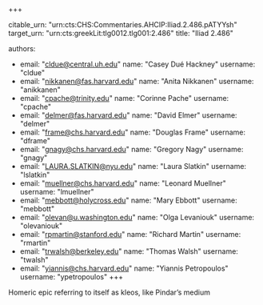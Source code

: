+++


citable_urn: "urn:cts:CHS:Commentaries.AHCIP:Iliad.2.486.pATYYsh"
target_urn: "urn:cts:greekLit:tlg0012.tlg001:2.486"
title: "Iliad 2.486"

authors:
- email: "cldue@central.uh.edu"
  name: "Casey Dué Hackney"
  username: "cldue"
- email: "nikkanen@fas.harvard.edu"
  name: "Anita Nikkanen"
  username: "anikkanen"
- email: "cpache@trinity.edu"
  name: "Corinne Pache"
  username: "cpache"
- email: "delmer@fas.harvard.edu"
  name: "David Elmer"
  username: "delmer"
- email: "frame@chs.harvard.edu"
  name: "Douglas Frame"
  username: "dframe"
- email: "gnagy@chs.harvard.edu"
  name: "Gregory Nagy"
  username: "gnagy"
- email: "LAURA.SLATKIN@nyu.edu"
  name: "Laura Slatkin"
  username: "lslatkin"
- email: "muellner@chs.harvard.edu"
  name: "Leonard Muellner"
  username: "lmuellner"
- email: "mebbott@holycross.edu"
  name: "Mary Ebbott"
  username: "mebbott"
- email: "olevan@u.washington.edu"
  name: "Olga Levaniouk"
  username: "olevaniouk"
- email: "rpmartin@stanford.edu"
  name: "Richard Martin"
  username: "rmartin"
- email: "trwalsh@berkeley.edu"
  name: "Thomas Walsh"
  username: "twalsh"
- email: "yiannis@chs.harvard.edu"
  name: "Yiannis Petropoulos"
  username: "ypetropoulos"
+++

<p>Homeric epic referring to itself as kleos, like Pindar’s medium</p>
